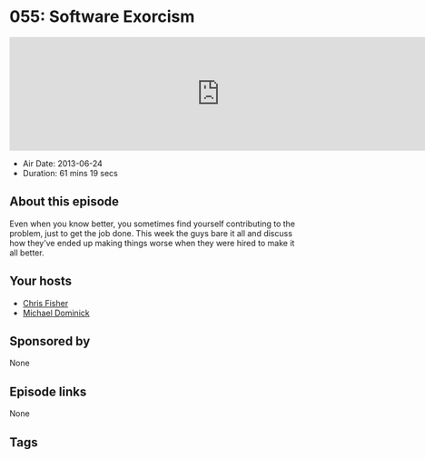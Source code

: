 # 055: Software Exorcism

<iframe src="https://player.fireside.fm/v2/MLf2ZzhC+vhbheGGG?theme=dark" width="740" height="200" frameborder="0" scrolling="no"></iframe>

* Air Date: 2013-06-24
* Duration: 61 mins 19 secs

## About this episode

Even when you know better, you sometimes find yourself contributing to the problem,  just to get the job done. This week the guys bare it all and discuss how they’ve ended up making things worse when they were hired to make it all better.


## Your hosts
* [Chris Fisher](https://coder.show/hosts/chrislas)
* [Michael Dominick](https://coder.show/hosts/michael)

## Sponsored by

None



## Episode links

None



## Tags

